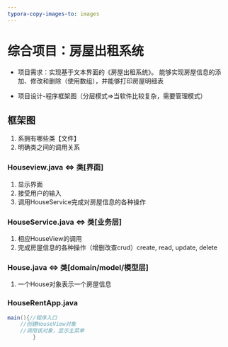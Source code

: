 ```yaml
---
typora-copy-images-to: images
---
```


# 综合项目：房屋出租系统

- 项目需求：实现基于文本界面的《房屋出租系统》。
  能够实现房屋信息的添加、修改和删除（使用数组），并能够打印房屋明细表

- 项目设计-程序框架图（分层模式=>当软件比较复杂，需要管理模式）

## 框架图
1. 系拥有哪些类【文件】
2. 明确类之间的调用关系

### Houseview.java <=> 类[界面]
1. 显示界面
2. 接受用户的输入
3. 调用HouseService完成对房屋信息的各种操作

### HouseService.java <=> 类[业务层]
1. 相应HouseView的调用
2. 完成房屋信息的各种操作（增删改查crud）create, read, update, delete

### House.java <=> 类[domain/model/模型层]
1. 一个House对象表示一个房屋信息

### HouseRentApp.java
```java
main(){//程序入口
    //创建HouseView对象
    //调用该对象，显示主菜单
        }
```
